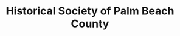 ---
layout: repo
title: "Historical Society of Palm Beach County"
id: 1027
permalink: repos/1027/
---